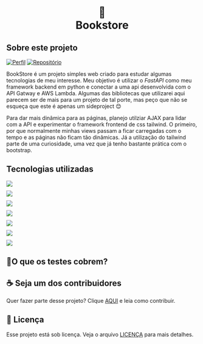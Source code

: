 <h1 align="center">
📖<br>Bookstore
</h1>

## Sobre este projeto

[![Perfil](https://img.shields.io/badge/perfil%20-%23323330.svg?&style=for-the-badge&logo=perfil&logoColor=black&color=F745B5)](https://github.com/JEdmario16)
[![Repositório](https://img.shields.io/badge/repositório%20-%23323330.svg?&style=for-the-badge&logo=repositório&logoColor=black&color=8000FF)](https://github.com/JEdmario16/BookStore)

<p> BookStore é um projeto simples web criado para estudar algumas tecnologias de meu interesse. Meu objetivo é utilizar o <em>FastAPI</em> como meu framework backend em python e conectar a uma api
desenvolvida com o API Gatway e AWS Lambda. Algumas das bibliotecas que utilizarei aqui parecem ser de mais para um projeto de tal porte, mas peço que não se esqueça que este é apenas um sideproject 😊</p>
<p> Para dar mais dinâmica para as páginas, planejo utilziar AJAX para lidar com a API e experimentar o framework frontend de css tailwind. O primeiro, por que normalmente minhas views passam a ficar carregadas
com o tempo e as páginas não ficam tão dinâmicas. Já a utilização do tailwind parte de uma curiosidade, uma vez que já tenho bastante prática com o bootstrap. </p>

## Tecnologias utilizadas
<img src="https://img.shields.io/badge/Python-3776AB?style=for-the-badge&logo=python&logoColor=white&color=blue" style="display: block; margin-bottom: 10px">
<img src="https://img.shields.io/badge/MongoDB-4EA94B?style=for-the-badge&logo=mongodb&logoColor=white" style="display: block; margin-bottom: 10px"></img>
<img src="https://img.shields.io/badge/Amazon_AWS-232F3E?style=for-the-badge&logo=amazon-aws&logoColor=white" style="display: block; margin-bottom: 10px">
<img src="https://img.shields.io/badge/JavaScript-F7DF1E?style=for-the-badge&logo=javascript&logoColor=black" style="display: block; margin-bottom: 10px">
<img src="https://img.shields.io/badge/HTML5-E34F26?style=for-the-badge&logo=html5&logoColor=white" style="display: block; margin-bottom: 10px">
<img src="https://img.shields.io/badge/CSS3-1572B6?style=for-the-badge&logo=css3&logoColor=white" style="display: block; margin-bottom: 10px">
<img src="https://img.shields.io/badge/Tailwind_CSS-38B2AC?style=for-the-badge&logo=tailwind-css&logoColor=white" style="display: block; margin-bottom: 10px">

## 🤖O que os testes cobrem?


## ☕ Seja um dos contribuidores

Quer fazer parte desse projeto? Clique [AQUI](CONTRIBUTING.md) e leia como contribuir.<br>

## 🍜 Licença

Esse projeto está sob licença. Veja o arquivo [LICENÇA](LICENSE.md) para mais detalhes.<br>
